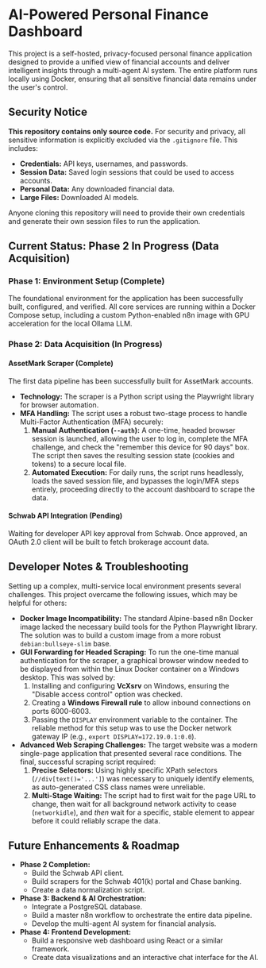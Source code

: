 # AI-Powered Personal Finance Dashboard

This project is a self-hosted, privacy-focused personal finance application designed to provide a unified view of financial accounts and deliver intelligent insights through a multi-agent AI system. The entire platform runs locally using Docker, ensuring that all sensitive financial data remains under the user's control.

## Security Notice

**This repository contains only source code.** For security and privacy, all sensitive information is explicitly excluded via the `.gitignore` file. This includes:
* **Credentials:** API keys, usernames, and passwords.
* **Session Data:** Saved login sessions that could be used to access accounts.
* **Personal Data:** Any downloaded financial data.
* **Large Files:** Downloaded AI models.

Anyone cloning this repository will need to provide their own credentials and generate their own session files to run the application.

## Current Status: Phase 2 In Progress (Data Acquisition)

### Phase 1: Environment Setup (Complete)
The foundational environment for the application has been successfully built, configured, and verified. All core services are running within a Docker Compose setup, including a custom Python-enabled n8n image with GPU acceleration for the local Ollama LLM.

### Phase 2: Data Acquisition (In Progress)

#### AssetMark Scraper (Complete)
The first data pipeline has been successfully built for AssetMark accounts.
* **Technology:** The scraper is a Python script using the Playwright library for browser automation.
* **MFA Handling:** The script uses a robust two-stage process to handle Multi-Factor Authentication (MFA) securely:
    1.  **Manual Authentication (`--auth`):** A one-time, headed browser session is launched, allowing the user to log in, complete the MFA challenge, and check the "remember this device for 90 days" box. The script then saves the resulting session state (cookies and tokens) to a secure local file.
    2.  **Automated Execution:** For daily runs, the script runs headlessly, loads the saved session file, and bypasses the login/MFA steps entirely, proceeding directly to the account dashboard to scrape the data.

#### Schwab API Integration (Pending)
Waiting for developer API key approval from Schwab. Once approved, an OAuth 2.0 client will be built to fetch brokerage account data.

## Developer Notes & Troubleshooting

Setting up a complex, multi-service local environment presents several challenges. This project overcame the following issues, which may be helpful for others:

* **Docker Image Incompatibility:** The standard Alpine-based n8n Docker image lacked the necessary build tools for the Python Playwright library. The solution was to build a custom image from a more robust `debian:bullseye-slim` base.
* **GUI Forwarding for Headed Scraping:** To run the one-time manual authentication for the scraper, a graphical browser window needed to be displayed from within the Linux Docker container on a Windows desktop. This was solved by:
    1.  Installing and configuring **VcXsrv** on Windows, ensuring the "Disable access control" option was checked.
    2.  Creating a **Windows Firewall rule** to allow inbound connections on ports 6000-6003.
    3.  Passing the `DISPLAY` environment variable to the container. The reliable method for this setup was to use the Docker network gateway IP (e.g., `export DISPLAY=172.19.0.1:0.0`).
* **Advanced Web Scraping Challenges:** The target website was a modern single-page application that presented several race conditions. The final, successful scraping script required:
    1.  **Precise Selectors:** Using highly specific XPath selectors (`//div[text()='...']`) was necessary to uniquely identify elements, as auto-generated CSS class names were unreliable.
    2.  **Multi-Stage Waiting:** The script had to first wait for the page URL to change, then wait for all background network activity to cease (`networkidle`), and *then* wait for a specific, stable element to appear before it could reliably scrape the data.

## Future Enhancements & Roadmap

* **Phase 2 Completion:**
    * Build the Schwab API client.
    * Build scrapers for the Schwab 401(k) portal and Chase banking.
    * Create a data normalization script.
* **Phase 3: Backend & AI Orchestration:**
    * Integrate a PostgreSQL database.
    * Build a master n8n workflow to orchestrate the entire data pipeline.
    * Develop the multi-agent AI system for financial analysis.
* **Phase 4: Frontend Development:**
    * Build a responsive web dashboard using React or a similar framework.
    * Create data visualizations and an interactive chat interface for the AI.